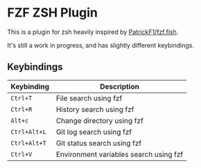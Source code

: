 # FZF ZSH Plugin

This is a plugin for zsh heavily inspired by [PatrickF1/fzf.fish](https://github.com/PatrickF1/fzf.fish).

It's still a work in progress, and has slightly different keybindings.

## Keybindings

| Keybinding   | Description                            |
| ------------ | -------------------------------------- |
| `Ctrl+T`     | File search using fzf                  |
| `Ctrl+R`     | History search using fzf               |
| `Alt+c`      | Change directory using fzf             |
| `Ctrl+Alt+L` | Git log search using fzf               |
| `Ctrl+Alt+T` | Git status search using fzf            |
| `Ctrl+V`     | Environment variables search using fzf |
